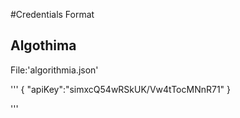 #Credentials Format

## Algothima
File:'algorithmia.json'

'''
{
        "apiKey":"simxcQ54wRSkUK/Vw4tTocMNnR71"
}

'''
